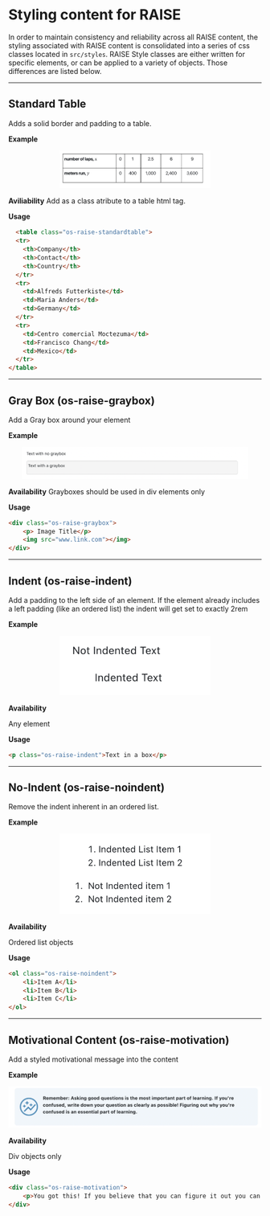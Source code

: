 # Styling content for RAISE

In order to maintain consistency and reliability across all RAISE content, the styling associated with RAISE content is consolidated into a series of css classes located in `src/styles`. RAISE Style classes are either written for specific elements, or can be applied to a variety of objects. Those differences are listed below.


***


## Standard Table

Adds a solid border and padding to a table.

**Example**
<div style="text-align: center;">
    <img src="./static/table.png" width="300">
</div>


**Aviliability**
Add as a class atribute to a table html tag.

**Usage**

```html
  <table class="os-raise-standardtable">
  <tr>
    <th>Company</th>
    <th>Contact</th>
    <th>Country</th>
  </tr>
  <tr>
    <td>Alfreds Futterkiste</td>
    <td>Maria Anders</td>
    <td>Germany</td>
  </tr>
  <tr>
    <td>Centro comercial Moctezuma</td>
    <td>Francisco Chang</td>
    <td>Mexico</td>
  </tr>
</table>
```

***

## Gray Box (os-raise-graybox)

Add a Gray box around your element

**Example**
<div style="text-align: center;">
    <img src="./static/graybox.png" width="450">
</div>

**Availability**
Grayboxes should be used in div elements only


**Usage**
```html
<div class="os-raise-graybox">
    <p> Image Title</p>
    <img src="www.link.com"></img>
</div>
```

***

## Indent (os-raise-indent)

Add a padding to the left side of an element. If the element already includes a left padding (like an ordered list) the indent will get set to exactly 2rem

**Example**
<div style="text-align: center;">
    <img src="./static/indent.png" width="300">
</div>


**Availability**

Any element

**Usage**

```html
<p class="os-raise-indent">Text in a box</p>
```

***

## No-Indent (os-raise-noindent)

Remove the indent inherent in an ordered list.

**Example**
<div style="text-align: center;">
    <img src="./static/noindent.png" width="300">
</div>


**Availability**

Ordered list objects

**Usage**

```html
<ol class="os-raise-noindent">
    <li>Item A</li>
    <li>Item B</li>
    <li>Item C</li>
</ol>
```

***

## Motivational Content (os-raise-motivation)

Add a styled motivational message into the content

**Example**
<div style="text-align: center;">
    <img src="./static/motivation.png" width="600">
</div>

**Availability**

Div objects only

**Usage**

```html
<div class="os-raise-motivation">
    <p>You got this! If you believe that you can figure it out you can!</p>
</div>
```
